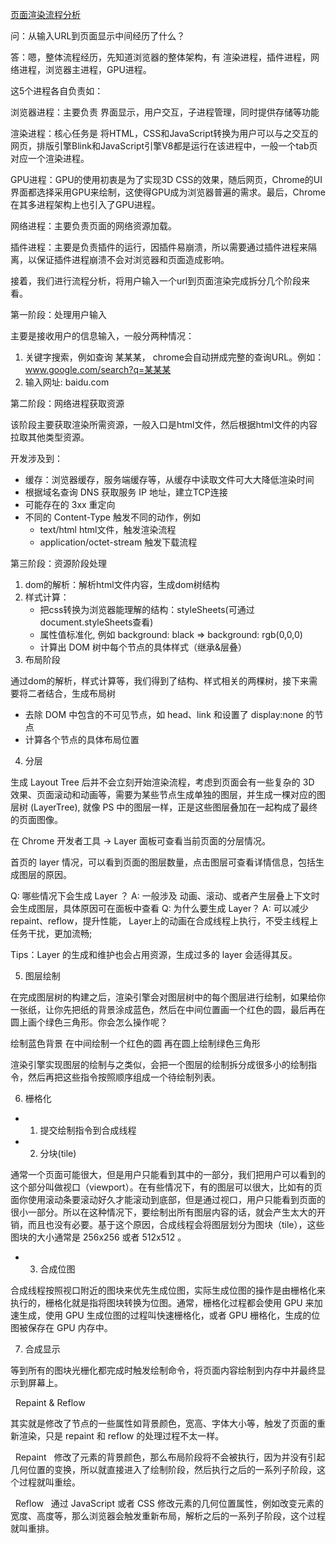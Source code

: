 [页面渲染流程分析](https://juejin.cn/post/7085221720168087583#comment)

问：从输入URL到页面显示中间经历了什么？

答：嗯，整体流程经历，先知道浏览器的整体架构，有 渲染进程，插件进程，网络进程，浏览器主进程，GPU进程。

这5个进程各自负责如：

浏览器进程：主要负责 界面显示，用户交互，子进程管理，同时提供存储等功能

渲染进程：核心任务是 将HTML，CSS和JavaScript转换为用户可以与之交互的网页，排版引擎Blink和JavaScript引擎V8都是运行在该进程中，一般一个tab页对应一个渲染进程。

GPU进程：GPU的使用初衷是为了实现3D CSS的效果，随后网页，Chrome的UI界面都选择采用GPU来绘制，这使得GPU成为浏览器普遍的需求。最后，Chrome在其多进程架构上也引入了GPU进程。

网络进程：主要负责页面的网络资源加载。

插件进程：主要是负责插件的运行，因插件易崩溃，所以需要通过插件进程来隔离，以保证插件进程崩溃不会对浏览器和页面造成影响。

接着，我们进行流程分析，将用户输入一个url到页面渲染完成拆分几个阶段来看。

第一阶段：处理用户输入

主要是接收用户的信息输入，一般分两种情况：

1. 关键字搜索，例如查询 某某某， chrome会自动拼成完整的查询URL。例如：www.google.com/search?q=某某某
2. 输入网址: baidu.com

第二阶段：网络进程获取资源

该阶段主要获取渲染所需资源，一般入口是html文件，然后根据html文件的内容拉取其他类型资源。

开发涉及到：

- 缓存：浏览器缓存，服务端缓存等，从缓存中读取文件可大大降低渲染时间
- 根据域名查询 DNS 获取服务 IP 地址，建立TCP连接
- 可能存在的 3xx 重定向
- 不同的 Content-Type 触发不同的动作，例如
  - text/html html文件，触发渲染流程
  - application/octet-stream 触发下载流程

第三阶段：资源阶段处理

1. dom的解析：解析html文件内容，生成dom树结构
2. 样式计算：
   - 把css转换为浏览器能理解的结构：styleSheets(可通过document.styleSheets查看)
   - 属性值标准化, 例如 background: black => background: rgb(0,0,0)
   - 计算出 DOM 树中每个节点的具体样式（继承&层叠）
3. 布局阶段

通过dom的解析，样式计算等，我们得到了结构、样式相关的两棵树，接下来需要将二者结合，生成布局树

- 去除 DOM 中包含的不可见节点，如 head、link 和设置了 display:none 的节点
- 计算各个节点的具体布局位置

4. 分层

生成 Layout Tree 后并不会立刻开始渲染流程，考虑到页面会有一些复杂的 3D 效果、页面滚动和动画等，需要为某些节点生成单独的图层，并生成一棵对应的图层树 (LayerTree), 就像 PS 中的图层一样，正是这些图层叠加在一起构成了最终的页面图像。

在 Chrome 开发者工具 -> Layer 面板可查看当前页面的分层情况。

首页的 layer 情况，可以看到页面的图层数量，点击图层可查看详情信息，包括生成图层的原因。

Q: 哪些情况下会生成 Layer ？
A: 一般涉及 动画、滚动、或者产生层叠上下文时会生成图层，具体原因可在面板中查看
Q: 为什么要生成 Layer？
A: 可以减少repaint、reflow，提升性能， Layer上的动画在合成线程上执行，不受主线程上任务干扰，更加流畅;

Tips：Layer 的生成和维护也会占用资源，生成过多的 layer 会适得其反。

5. 图层绘制

在完成图层树的构建之后，渲染引擎会对图层树中的每个图层进行绘制，如果给你一张纸，让你先把纸的背景涂成蓝色，然后在中间位置画一个红色的圆，最后再在圆上画个绿色三角形。你会怎么操作呢？

绘制蓝色背景
在中间绘制一个红色的圆
再在圆上绘制绿色三角形

渲染引擎实现图层的绘制与之类似，会把一个图层的绘制拆分成很多小的绘制指令，然后再把这些指令按照顺序组成一个待绘制列表。

6. 栅格化

- 1.  提交绘制指令到合成线程

- 2.  分块(tile)

通常一个页面可能很大，但是用户只能看到其中的一部分，我们把用户可以看到的这个部分叫做视口（viewport）。在有些情况下，有的图层可以很大，比如有的页面你使用滚动条要滚动好久才能滚动到底部，但是通过视口，用户只能看到页面的很小一部分。所以在这种情况下，要绘制出所有图层内容的话，就会产生太大的开销，而且也没有必要。基于这个原因，合成线程会将图层划分为图块（tile），这些图块的大小通常是 256x256 或者 512x512 。

- 3.  合成位图

合成线程按照视口附近的图块来优先生成位图，实际生成位图的操作是由栅格化来执行的，栅格化就是指将图块转换为位图。通常，栅格化过程都会使用 GPU 来加速生成，使用 GPU 生成位图的过程叫快速栅格化，或者 GPU 栅格化，生成的位图被保存在 GPU 内存中。

7. 合成显示

等到所有的图块光栅化都完成时触发绘制命令，将页面内容绘制到内存中并最终显示到屏幕上。

  Repaint & Reflow

其实就是修改了节点的一些属性如背景颜色，宽高、字体大小等，触发了页面的重新渲染，只是 repaint 和 reflow 的处理过程不太一样。

  Repaint
  修改了元素的背景颜色，那么布局阶段将不会被执行，因为并没有引起几何位置的变换，所以就直接进入了绘制阶段，然后执行之后的一系列子阶段，这个过程就叫重绘。

  Reflow
  通过 JavaScript 或者 CSS 修改元素的几何位置属性，例如改变元素的宽度、高度等，那么浏览器会触发重新布局，解析之后的一系列子阶段，这个过程就叫重排。


